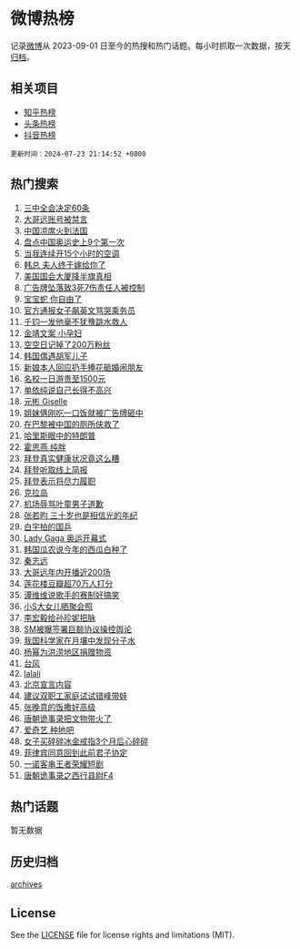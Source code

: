 # 微博热榜

记录[微博](https://www.weibo.com)从 2023-09-01 日至今的热搜和热门话题。每小时抓取一次数据，按天[归档](archives)。

## 相关项目

- [知乎热榜](https://github.com/hotarchive/zhihu)
- [头条热榜](https://github.com/hotarchive/toutiao)
- [抖音热榜](https://github.com/hotarchive/douyin)


`更新时间：2024-07-23 21:14:52 +0800`

## 热门搜索

1. [三中全会决定60条](https://m.weibo.cn/search?containerid=100103type%3D1%26t%3D10%26q%3D%23%E4%B8%89%E4%B8%AD%E5%85%A8%E4%BC%9A%E5%86%B3%E5%AE%9A60%E6%9D%A1%23&stream_entry_id=51&isnewpage=1&extparam=seat%3D1%26c_type%3D51%26cate%3D10103%26filter_type%3Drealtimehot%26q%3D%2523%25E4%25B8%2589%25E4%25B8%25AD%25E5%2585%25A8%25E4%25BC%259A%25E5%2586%25B3%25E5%25AE%259A60%25E6%259D%25A1%2523%26dgr%3D0%26stream_entry_id%3D51%26pos%3D0%26display_time%3D1721740491%26pre_seqid%3D172174049114601605368)
1. [大哥远账号被禁言](https://m.weibo.cn/search?containerid=100103type%3D1%26t%3D10%26q%3D%23%E5%A4%A7%E5%93%A5%E8%BF%9C%E8%B4%A6%E5%8F%B7%E8%A2%AB%E7%A6%81%E8%A8%80%23&stream_entry_id=31&isnewpage=1&extparam=seat%3D1%26cate%3D5001%26q%3D%2523%25E5%25A4%25A7%25E5%2593%25A5%25E8%25BF%259C%25E8%25B4%25A6%25E5%258F%25B7%25E8%25A2%25AB%25E7%25A6%2581%25E8%25A8%2580%2523%26dgr%3D0%26stream_entry_id%3D31%26realpos%3D1%26c_type%3D31%26lcate%3D5001%26band_rank%3D1%26filter_type%3Drealtimehot%26flag%3D2%26pos%3D0%26display_time%3D1721740491%26pre_seqid%3D172174049114601605368)
1. [中国凉席火到法国](https://m.weibo.cn/search?containerid=100103type%3D1%26t%3D10%26q%3D%23%E4%B8%AD%E5%9B%BD%E5%87%89%E5%B8%AD%E7%81%AB%E5%88%B0%E6%B3%95%E5%9B%BD%23&stream_entry_id=31&isnewpage=1&extparam=seat%3D1%26cate%3D5001%26q%3D%2523%25E4%25B8%25AD%25E5%259B%25BD%25E5%2587%2589%25E5%25B8%25AD%25E7%2581%25AB%25E5%2588%25B0%25E6%25B3%2595%25E5%259B%25BD%2523%26dgr%3D0%26stream_entry_id%3D31%26realpos%3D2%26c_type%3D31%26lcate%3D5001%26band_rank%3D2%26filter_type%3Drealtimehot%26flag%3D0%26pos%3D1%26display_time%3D1721740491%26pre_seqid%3D172174049114601605368)
1. [盘点中国奥运史上9个第一次](https://m.weibo.cn/search?containerid=100103type%3D1%26t%3D10%26q%3D%23%E7%9B%98%E7%82%B9%E4%B8%AD%E5%9B%BD%E5%A5%A5%E8%BF%90%E5%8F%B2%E4%B8%8A9%E4%B8%AA%E7%AC%AC%E4%B8%80%E6%AC%A1%23&stream_entry_id=31&isnewpage=1&extparam=seat%3D1%26cate%3D5001%26q%3D%2523%25E7%259B%2598%25E7%2582%25B9%25E4%25B8%25AD%25E5%259B%25BD%25E5%25A5%25A5%25E8%25BF%2590%25E5%258F%25B2%25E4%25B8%258A9%25E4%25B8%25AA%25E7%25AC%25AC%25E4%25B8%2580%25E6%25AC%25A1%2523%26dgr%3D0%26stream_entry_id%3D31%26realpos%3D3%26c_type%3D31%26lcate%3D5001%26band_rank%3D3%26filter_type%3Drealtimehot%26flag%3D1%26pos%3D2%26display_time%3D1721740491%26pre_seqid%3D172174049114601605368)
1. [当我连续开15个小时的空调](https://m.weibo.cn/search?containerid=100103type%3D1%26t%3D10%26q%3D%23%E5%BD%93%E6%88%91%E8%BF%9E%E7%BB%AD%E5%BC%8015%E4%B8%AA%E5%B0%8F%E6%97%B6%E7%9A%84%E7%A9%BA%E8%B0%83%23&stream_entry_id=31&isnewpage=1&extparam=seat%3D1%26cate%3D5001%26q%3D%2523%25E5%25BD%2593%25E6%2588%2591%25E8%25BF%259E%25E7%25BB%25AD%25E5%25BC%258015%25E4%25B8%25AA%25E5%25B0%258F%25E6%2597%25B6%25E7%259A%2584%25E7%25A9%25BA%25E8%25B0%2583%2523%26dgr%3D0%26stream_entry_id%3D31%26realpos%3D4%26c_type%3D31%26lcate%3D5001%26band_rank%3D4%26filter_type%3Drealtimehot%26flag%3D0%26pos%3D3%26display_time%3D1721740491%26pre_seqid%3D172174049114601605368)
1. [韩总 夫人终于嫁给你了](https://m.weibo.cn/search?containerid=100103type%3D1%26t%3D10%26q%3D%E9%9F%A9%E6%80%BB+%E5%A4%AB%E4%BA%BA%E7%BB%88%E4%BA%8E%E5%AB%81%E7%BB%99%E4%BD%A0%E4%BA%86&stream_entry_id=31&isnewpage=1&extparam=seat%3D1%26cate%3D5001%26q%3D%25E9%259F%25A9%25E6%2580%25BB%2520%25E5%25A4%25AB%25E4%25BA%25BA%25E7%25BB%2588%25E4%25BA%258E%25E5%25AB%2581%25E7%25BB%2599%25E4%25BD%25A0%25E4%25BA%2586%26dgr%3D0%26stream_entry_id%3D31%26realpos%3D5%26c_type%3D31%26lcate%3D5001%26band_rank%3D5%26filter_type%3Drealtimehot%26flag%3D2%26pos%3D4%26display_time%3D1721740491%26pre_seqid%3D172174049114601605368)
1. [美国国会大厦降半旗真相](https://m.weibo.cn/search?containerid=100103type%3D1%26t%3D10%26q%3D%23%E7%BE%8E%E5%9B%BD%E5%9B%BD%E4%BC%9A%E5%A4%A7%E5%8E%A6%E9%99%8D%E5%8D%8A%E6%97%97%E7%9C%9F%E7%9B%B8%23&stream_entry_id=31&isnewpage=1&extparam=seat%3D1%26cate%3D5001%26q%3D%2523%25E7%25BE%258E%25E5%259B%25BD%25E5%259B%25BD%25E4%25BC%259A%25E5%25A4%25A7%25E5%258E%25A6%25E9%2599%258D%25E5%258D%258A%25E6%2597%2597%25E7%259C%259F%25E7%259B%25B8%2523%26dgr%3D0%26stream_entry_id%3D31%26realpos%3D6%26c_type%3D31%26lcate%3D5001%26band_rank%3D6%26filter_type%3Drealtimehot%26flag%3D2%26pos%3D5%26display_time%3D1721740491%26pre_seqid%3D172174049114601605368)
1. [广告牌坠落致3死7伤责任人被控制](https://m.weibo.cn/search?containerid=100103type%3D1%26t%3D10%26q%3D%23%E5%B9%BF%E5%91%8A%E7%89%8C%E5%9D%A0%E8%90%BD%E8%87%B43%E6%AD%BB7%E4%BC%A4%E8%B4%A3%E4%BB%BB%E4%BA%BA%E8%A2%AB%E6%8E%A7%E5%88%B6%23&stream_entry_id=31&isnewpage=1&extparam=seat%3D1%26cate%3D5001%26q%3D%2523%25E5%25B9%25BF%25E5%2591%258A%25E7%2589%258C%25E5%259D%25A0%25E8%2590%25BD%25E8%2587%25B43%25E6%25AD%25BB7%25E4%25BC%25A4%25E8%25B4%25A3%25E4%25BB%25BB%25E4%25BA%25BA%25E8%25A2%25AB%25E6%258E%25A7%25E5%2588%25B6%2523%26dgr%3D0%26stream_entry_id%3D31%26realpos%3D7%26c_type%3D31%26lcate%3D5001%26band_rank%3D7%26filter_type%3Drealtimehot%26flag%3D0%26pos%3D6%26display_time%3D1721740491%26pre_seqid%3D172174049114601605368)
1. [宝宝蛇 你自由了](https://m.weibo.cn/search?containerid=100103type%3D1%26t%3D10%26q%3D%E5%AE%9D%E5%AE%9D%E8%9B%87+%E4%BD%A0%E8%87%AA%E7%94%B1%E4%BA%86&stream_entry_id=31&isnewpage=1&extparam=seat%3D1%26cate%3D5001%26q%3D%25E5%25AE%259D%25E5%25AE%259D%25E8%259B%2587%2520%25E4%25BD%25A0%25E8%2587%25AA%25E7%2594%25B1%25E4%25BA%2586%26dgr%3D0%26stream_entry_id%3D31%26realpos%3D8%26c_type%3D31%26lcate%3D5001%26band_rank%3D8%26filter_type%3Drealtimehot%26flag%3D0%26pos%3D7%26display_time%3D1721740491%26pre_seqid%3D172174049114601605368)
1. [官方通报女子飙英文骂哭乘务员](https://m.weibo.cn/search?containerid=100103type%3D1%26t%3D10%26q%3D%23%E5%AE%98%E6%96%B9%E9%80%9A%E6%8A%A5%E5%A5%B3%E5%AD%90%E9%A3%99%E8%8B%B1%E6%96%87%E9%AA%82%E5%93%AD%E4%B9%98%E5%8A%A1%E5%91%98%23&stream_entry_id=31&isnewpage=1&extparam=seat%3D1%26cate%3D5001%26q%3D%2523%25E5%25AE%2598%25E6%2596%25B9%25E9%2580%259A%25E6%258A%25A5%25E5%25A5%25B3%25E5%25AD%2590%25E9%25A3%2599%25E8%258B%25B1%25E6%2596%2587%25E9%25AA%2582%25E5%2593%25AD%25E4%25B9%2598%25E5%258A%25A1%25E5%2591%2598%2523%26dgr%3D0%26stream_entry_id%3D31%26realpos%3D9%26c_type%3D31%26lcate%3D5001%26band_rank%3D9%26filter_type%3Drealtimehot%26flag%3D0%26pos%3D8%26display_time%3D1721740491%26pre_seqid%3D172174049114601605368)
1. [千钧一发他毫不犹豫跳水救人](https://m.weibo.cn/search?containerid=100103type%3D1%26t%3D10%26q%3D%23%E5%8D%83%E9%92%A7%E4%B8%80%E5%8F%91%E4%BB%96%E6%AF%AB%E4%B8%8D%E7%8A%B9%E8%B1%AB%E8%B7%B3%E6%B0%B4%E6%95%91%E4%BA%BA%23&stream_entry_id=31&isnewpage=1&extparam=seat%3D1%26cate%3D5001%26q%3D%2523%25E5%258D%2583%25E9%2592%25A7%25E4%25B8%2580%25E5%258F%2591%25E4%25BB%2596%25E6%25AF%25AB%25E4%25B8%258D%25E7%258A%25B9%25E8%25B1%25AB%25E8%25B7%25B3%25E6%25B0%25B4%25E6%2595%2591%25E4%25BA%25BA%2523%26dgr%3D0%26stream_entry_id%3D31%26realpos%3D10%26c_type%3D31%26lcate%3D5001%26band_rank%3D10%26filter_type%3Drealtimehot%26flag%3D32768%26pos%3D9%26display_time%3D1721740491%26pre_seqid%3D172174049114601605368)
1. [金靖文案 小孕妇](https://m.weibo.cn/search?containerid=100103type%3D1%26t%3D10%26q%3D%E9%87%91%E9%9D%96%E6%96%87%E6%A1%88+%E5%B0%8F%E5%AD%95%E5%A6%87&stream_entry_id=31&isnewpage=1&extparam=seat%3D1%26cate%3D5001%26q%3D%25E9%2587%2591%25E9%259D%2596%25E6%2596%2587%25E6%25A1%2588%2520%25E5%25B0%258F%25E5%25AD%2595%25E5%25A6%2587%26dgr%3D0%26stream_entry_id%3D31%26realpos%3D11%26c_type%3D31%26lcate%3D5001%26band_rank%3D11%26filter_type%3Drealtimehot%26flag%3D1%26pos%3D10%26display_time%3D1721740491%26pre_seqid%3D172174049114601605368)
1. [空空日记掉了200万粉丝](https://m.weibo.cn/search?containerid=100103type%3D1%26t%3D10%26q%3D%23%E7%A9%BA%E7%A9%BA%E6%97%A5%E8%AE%B0%E6%8E%89%E4%BA%86200%E4%B8%87%E7%B2%89%E4%B8%9D%23&stream_entry_id=31&isnewpage=1&extparam=seat%3D1%26cate%3D5001%26q%3D%2523%25E7%25A9%25BA%25E7%25A9%25BA%25E6%2597%25A5%25E8%25AE%25B0%25E6%258E%2589%25E4%25BA%2586200%25E4%25B8%2587%25E7%25B2%2589%25E4%25B8%259D%2523%26dgr%3D0%26stream_entry_id%3D31%26realpos%3D12%26c_type%3D31%26lcate%3D5001%26band_rank%3D12%26filter_type%3Drealtimehot%26flag%3D1%26pos%3D11%26display_time%3D1721740491%26pre_seqid%3D172174049114601605368)
1. [韩国偶遇胡军儿子](https://m.weibo.cn/search?containerid=100103type%3D1%26t%3D10%26q%3D%23%E9%9F%A9%E5%9B%BD%E5%81%B6%E9%81%87%E8%83%A1%E5%86%9B%E5%84%BF%E5%AD%90%23&stream_entry_id=31&isnewpage=1&extparam=seat%3D1%26cate%3D5001%26q%3D%2523%25E9%259F%25A9%25E5%259B%25BD%25E5%2581%25B6%25E9%2581%2587%25E8%2583%25A1%25E5%2586%259B%25E5%2584%25BF%25E5%25AD%2590%2523%26dgr%3D0%26stream_entry_id%3D31%26realpos%3D13%26c_type%3D31%26lcate%3D5001%26band_rank%3D13%26filter_type%3Drealtimehot%26flag%3D1%26pos%3D12%26display_time%3D1721740491%26pre_seqid%3D172174049114601605368)
1. [新娘本人回应扔手捧花砸婚闹朋友](https://m.weibo.cn/search?containerid=100103type%3D1%26t%3D10%26q%3D%23%E6%96%B0%E5%A8%98%E6%9C%AC%E4%BA%BA%E5%9B%9E%E5%BA%94%E6%89%94%E6%89%8B%E6%8D%A7%E8%8A%B1%E7%A0%B8%E5%A9%9A%E9%97%B9%E6%9C%8B%E5%8F%8B%23&stream_entry_id=31&isnewpage=1&extparam=seat%3D1%26cate%3D5001%26q%3D%2523%25E6%2596%25B0%25E5%25A8%2598%25E6%259C%25AC%25E4%25BA%25BA%25E5%259B%259E%25E5%25BA%2594%25E6%2589%2594%25E6%2589%258B%25E6%258D%25A7%25E8%258A%25B1%25E7%25A0%25B8%25E5%25A9%259A%25E9%2597%25B9%25E6%259C%258B%25E5%258F%258B%2523%26dgr%3D0%26stream_entry_id%3D31%26realpos%3D14%26c_type%3D31%26lcate%3D5001%26band_rank%3D14%26filter_type%3Drealtimehot%26flag%3D0%26pos%3D13%26display_time%3D1721740491%26pre_seqid%3D172174049114601605368)
1. [名校一日游贵至1500元](https://m.weibo.cn/search?containerid=100103type%3D1%26t%3D10%26q%3D%23%E5%90%8D%E6%A0%A1%E4%B8%80%E6%97%A5%E6%B8%B8%E8%B4%B5%E8%87%B31500%E5%85%83%23&stream_entry_id=31&isnewpage=1&extparam=seat%3D1%26cate%3D5001%26q%3D%2523%25E5%2590%258D%25E6%25A0%25A1%25E4%25B8%2580%25E6%2597%25A5%25E6%25B8%25B8%25E8%25B4%25B5%25E8%2587%25B31500%25E5%2585%2583%2523%26dgr%3D0%26stream_entry_id%3D31%26realpos%3D15%26c_type%3D31%26lcate%3D5001%26band_rank%3D15%26filter_type%3Drealtimehot%26flag%3D0%26pos%3D14%26display_time%3D1721740491%26pre_seqid%3D172174049114601605368)
1. [单依纯说自己长得不高兴](https://m.weibo.cn/search?containerid=100103type%3D1%26t%3D10%26q%3D%23%E5%8D%95%E4%BE%9D%E7%BA%AF%E8%AF%B4%E8%87%AA%E5%B7%B1%E9%95%BF%E5%BE%97%E4%B8%8D%E9%AB%98%E5%85%B4%23&stream_entry_id=31&isnewpage=1&extparam=seat%3D1%26cate%3D5001%26q%3D%2523%25E5%258D%2595%25E4%25BE%259D%25E7%25BA%25AF%25E8%25AF%25B4%25E8%2587%25AA%25E5%25B7%25B1%25E9%2595%25BF%25E5%25BE%2597%25E4%25B8%258D%25E9%25AB%2598%25E5%2585%25B4%2523%26dgr%3D0%26stream_entry_id%3D31%26realpos%3D16%26c_type%3D31%26lcate%3D5001%26band_rank%3D16%26filter_type%3Drealtimehot%26flag%3D0%26pos%3D15%26display_time%3D1721740491%26pre_seqid%3D172174049114601605368)
1. [元彬 Giselle](https://m.weibo.cn/search?containerid=100103type%3D1%26t%3D10%26q%3D%E5%85%83%E5%BD%AC+Giselle&stream_entry_id=31&isnewpage=1&extparam=seat%3D1%26cate%3D5001%26q%3D%25E5%2585%2583%25E5%25BD%25AC%2520Giselle%26dgr%3D0%26stream_entry_id%3D31%26realpos%3D17%26c_type%3D31%26lcate%3D5001%26band_rank%3D17%26filter_type%3Drealtimehot%26flag%3D0%26pos%3D16%26display_time%3D1721740491%26pre_seqid%3D172174049114601605368)
1. [姐妹俩刚吃一口饭就被广告牌砸中](https://m.weibo.cn/search?containerid=100103type%3D1%26t%3D10%26q%3D%23%E5%A7%90%E5%A6%B9%E4%BF%A9%E5%88%9A%E5%90%83%E4%B8%80%E5%8F%A3%E9%A5%AD%E5%B0%B1%E8%A2%AB%E5%B9%BF%E5%91%8A%E7%89%8C%E7%A0%B8%E4%B8%AD%23&stream_entry_id=31&isnewpage=1&extparam=seat%3D1%26cate%3D5001%26q%3D%2523%25E5%25A7%2590%25E5%25A6%25B9%25E4%25BF%25A9%25E5%2588%259A%25E5%2590%2583%25E4%25B8%2580%25E5%258F%25A3%25E9%25A5%25AD%25E5%25B0%25B1%25E8%25A2%25AB%25E5%25B9%25BF%25E5%2591%258A%25E7%2589%258C%25E7%25A0%25B8%25E4%25B8%25AD%2523%26dgr%3D0%26stream_entry_id%3D31%26realpos%3D18%26c_type%3D31%26lcate%3D5001%26band_rank%3D18%26filter_type%3Drealtimehot%26flag%3D1%26pos%3D17%26display_time%3D1721740491%26pre_seqid%3D172174049114601605368)
1. [在巴黎被中国的厕所侠救了](https://m.weibo.cn/search?containerid=100103type%3D1%26t%3D10%26q%3D%23%E5%9C%A8%E5%B7%B4%E9%BB%8E%E8%A2%AB%E4%B8%AD%E5%9B%BD%E7%9A%84%E5%8E%95%E6%89%80%E4%BE%A0%E6%95%91%E4%BA%86%23&stream_entry_id=31&isnewpage=1&extparam=seat%3D1%26cate%3D5001%26q%3D%2523%25E5%259C%25A8%25E5%25B7%25B4%25E9%25BB%258E%25E8%25A2%25AB%25E4%25B8%25AD%25E5%259B%25BD%25E7%259A%2584%25E5%258E%2595%25E6%2589%2580%25E4%25BE%25A0%25E6%2595%2591%25E4%25BA%2586%2523%26dgr%3D0%26stream_entry_id%3D31%26realpos%3D19%26c_type%3D31%26lcate%3D5001%26band_rank%3D19%26filter_type%3Drealtimehot%26flag%3D0%26pos%3D18%26display_time%3D1721740491%26pre_seqid%3D172174049114601605368)
1. [哈里斯眼中的特朗普](https://m.weibo.cn/search?containerid=100103type%3D1%26t%3D10%26q%3D%23%E5%93%88%E9%87%8C%E6%96%AF%E7%9C%BC%E4%B8%AD%E7%9A%84%E7%89%B9%E6%9C%97%E6%99%AE%23&stream_entry_id=31&isnewpage=1&extparam=seat%3D1%26cate%3D5001%26q%3D%2523%25E5%2593%2588%25E9%2587%258C%25E6%2596%25AF%25E7%259C%25BC%25E4%25B8%25AD%25E7%259A%2584%25E7%2589%25B9%25E6%259C%2597%25E6%2599%25AE%2523%26dgr%3D0%26stream_entry_id%3D31%26realpos%3D20%26c_type%3D31%26lcate%3D5001%26band_rank%3D20%26filter_type%3Drealtimehot%26flag%3D1%26pos%3D19%26display_time%3D1721740491%26pre_seqid%3D172174049114601605368)
1. [霍思燕 纯胖](https://m.weibo.cn/search?containerid=100103type%3D1%26t%3D10%26q%3D%E9%9C%8D%E6%80%9D%E7%87%95+%E7%BA%AF%E8%83%96&stream_entry_id=31&isnewpage=1&extparam=seat%3D1%26cate%3D5001%26q%3D%25E9%259C%258D%25E6%2580%259D%25E7%2587%2595%2520%25E7%25BA%25AF%25E8%2583%2596%26dgr%3D0%26stream_entry_id%3D31%26realpos%3D21%26c_type%3D31%26lcate%3D5001%26band_rank%3D21%26filter_type%3Drealtimehot%26flag%3D2%26pos%3D20%26display_time%3D1721740491%26pre_seqid%3D172174049114601605368)
1. [拜登真实健康状况竟这么糟](https://m.weibo.cn/search?containerid=100103type%3D1%26t%3D10%26q%3D%23%E6%8B%9C%E7%99%BB%E7%9C%9F%E5%AE%9E%E5%81%A5%E5%BA%B7%E7%8A%B6%E5%86%B5%E7%AB%9F%E8%BF%99%E4%B9%88%E7%B3%9F%23&stream_entry_id=31&isnewpage=1&extparam=seat%3D1%26cate%3D5001%26q%3D%2523%25E6%258B%259C%25E7%2599%25BB%25E7%259C%259F%25E5%25AE%259E%25E5%2581%25A5%25E5%25BA%25B7%25E7%258A%25B6%25E5%2586%25B5%25E7%25AB%259F%25E8%25BF%2599%25E4%25B9%2588%25E7%25B3%259F%2523%26dgr%3D0%26stream_entry_id%3D31%26realpos%3D22%26c_type%3D31%26lcate%3D5001%26band_rank%3D22%26filter_type%3Drealtimehot%26flag%3D0%26pos%3D21%26display_time%3D1721740491%26pre_seqid%3D172174049114601605368)
1. [拜登听取线上简报](https://m.weibo.cn/search?containerid=100103type%3D1%26t%3D10%26q%3D%23%E6%8B%9C%E7%99%BB%E5%90%AC%E5%8F%96%E7%BA%BF%E4%B8%8A%E7%AE%80%E6%8A%A5%23&stream_entry_id=31&isnewpage=1&extparam=seat%3D1%26cate%3D5001%26q%3D%2523%25E6%258B%259C%25E7%2599%25BB%25E5%2590%25AC%25E5%258F%2596%25E7%25BA%25BF%25E4%25B8%258A%25E7%25AE%2580%25E6%258A%25A5%2523%26dgr%3D0%26stream_entry_id%3D31%26realpos%3D23%26c_type%3D31%26lcate%3D5001%26band_rank%3D23%26filter_type%3Drealtimehot%26flag%3D0%26pos%3D22%26display_time%3D1721740491%26pre_seqid%3D172174049114601605368)
1. [拜登表示将尽力履职](https://m.weibo.cn/search?containerid=100103type%3D1%26t%3D10%26q%3D%23%E6%8B%9C%E7%99%BB%E8%A1%A8%E7%A4%BA%E5%B0%86%E5%B0%BD%E5%8A%9B%E5%B1%A5%E8%81%8C%23&stream_entry_id=31&isnewpage=1&extparam=seat%3D1%26cate%3D5001%26q%3D%2523%25E6%258B%259C%25E7%2599%25BB%25E8%25A1%25A8%25E7%25A4%25BA%25E5%25B0%2586%25E5%25B0%25BD%25E5%258A%259B%25E5%25B1%25A5%25E8%2581%258C%2523%26dgr%3D0%26stream_entry_id%3D31%26realpos%3D24%26c_type%3D31%26lcate%3D5001%26band_rank%3D24%26filter_type%3Drealtimehot%26flag%3D0%26pos%3D23%26display_time%3D1721740491%26pre_seqid%3D172174049114601605368)
1. [克拉岛](https://m.weibo.cn/search?containerid=100103type%3D1%26t%3D10%26q%3D%E5%85%8B%E6%8B%89%E5%B2%9B&stream_entry_id=31&isnewpage=1&extparam=seat%3D1%26cate%3D5001%26q%3D%25E5%2585%258B%25E6%258B%2589%25E5%25B2%259B%26dgr%3D0%26stream_entry_id%3D31%26realpos%3D25%26c_type%3D31%26lcate%3D5001%26band_rank%3D25%26filter_type%3Drealtimehot%26flag%3D1%26pos%3D24%26display_time%3D1721740491%26pre_seqid%3D172174049114601605368)
1. [机场辱骂叶童男子道歉](https://m.weibo.cn/search?containerid=100103type%3D1%26t%3D10%26q%3D%23%E6%9C%BA%E5%9C%BA%E8%BE%B1%E9%AA%82%E5%8F%B6%E7%AB%A5%E7%94%B7%E5%AD%90%E9%81%93%E6%AD%89%23&stream_entry_id=31&isnewpage=1&extparam=seat%3D1%26cate%3D5001%26q%3D%2523%25E6%259C%25BA%25E5%259C%25BA%25E8%25BE%25B1%25E9%25AA%2582%25E5%258F%25B6%25E7%25AB%25A5%25E7%2594%25B7%25E5%25AD%2590%25E9%2581%2593%25E6%25AD%2589%2523%26dgr%3D0%26stream_entry_id%3D31%26realpos%3D26%26c_type%3D31%26lcate%3D5001%26band_rank%3D26%26filter_type%3Drealtimehot%26flag%3D1%26pos%3D25%26display_time%3D1721740491%26pre_seqid%3D172174049114601605368)
1. [张若昀 三十岁也是相信光的年纪](https://m.weibo.cn/search?containerid=100103type%3D1%26t%3D10%26q%3D%E5%BC%A0%E8%8B%A5%E6%98%80+%E4%B8%89%E5%8D%81%E5%B2%81%E4%B9%9F%E6%98%AF%E7%9B%B8%E4%BF%A1%E5%85%89%E7%9A%84%E5%B9%B4%E7%BA%AA&stream_entry_id=31&isnewpage=1&extparam=seat%3D1%26cate%3D5001%26q%3D%25E5%25BC%25A0%25E8%258B%25A5%25E6%2598%2580%2520%25E4%25B8%2589%25E5%258D%2581%25E5%25B2%2581%25E4%25B9%259F%25E6%2598%25AF%25E7%259B%25B8%25E4%25BF%25A1%25E5%2585%2589%25E7%259A%2584%25E5%25B9%25B4%25E7%25BA%25AA%26dgr%3D0%26stream_entry_id%3D31%26realpos%3D27%26c_type%3D31%26lcate%3D5001%26band_rank%3D27%26filter_type%3Drealtimehot%26flag%3D1%26pos%3D26%26display_time%3D1721740491%26pre_seqid%3D172174049114601605368)
1. [白宇拍的国乒](https://m.weibo.cn/search?containerid=100103type%3D1%26t%3D10%26q%3D%E7%99%BD%E5%AE%87%E6%8B%8D%E7%9A%84%E5%9B%BD%E4%B9%92&stream_entry_id=31&isnewpage=1&extparam=seat%3D1%26cate%3D5001%26q%3D%25E7%2599%25BD%25E5%25AE%2587%25E6%258B%258D%25E7%259A%2584%25E5%259B%25BD%25E4%25B9%2592%26dgr%3D0%26stream_entry_id%3D31%26realpos%3D28%26c_type%3D31%26lcate%3D5001%26band_rank%3D28%26filter_type%3Drealtimehot%26flag%3D1%26pos%3D27%26display_time%3D1721740491%26pre_seqid%3D172174049114601605368)
1. [Lady Gaga 奥运开幕式](https://m.weibo.cn/search?containerid=100103type%3D1%26t%3D10%26q%3DLady+Gaga+%E5%A5%A5%E8%BF%90%E5%BC%80%E5%B9%95%E5%BC%8F&stream_entry_id=31&isnewpage=1&extparam=seat%3D1%26cate%3D5001%26q%3DLady%2520Gaga%2520%25E5%25A5%25A5%25E8%25BF%2590%25E5%25BC%2580%25E5%25B9%2595%25E5%25BC%258F%26dgr%3D0%26stream_entry_id%3D31%26realpos%3D29%26c_type%3D31%26lcate%3D5001%26band_rank%3D29%26filter_type%3Drealtimehot%26flag%3D1%26pos%3D28%26display_time%3D1721740491%26pre_seqid%3D172174049114601605368)
1. [韩国瓜农说今年的西瓜白种了](https://m.weibo.cn/search?containerid=100103type%3D1%26t%3D10%26q%3D%23%E9%9F%A9%E5%9B%BD%E7%93%9C%E5%86%9C%E8%AF%B4%E4%BB%8A%E5%B9%B4%E7%9A%84%E8%A5%BF%E7%93%9C%E7%99%BD%E7%A7%8D%E4%BA%86%23&stream_entry_id=31&isnewpage=1&extparam=seat%3D1%26cate%3D5001%26q%3D%2523%25E9%259F%25A9%25E5%259B%25BD%25E7%2593%259C%25E5%2586%259C%25E8%25AF%25B4%25E4%25BB%258A%25E5%25B9%25B4%25E7%259A%2584%25E8%25A5%25BF%25E7%2593%259C%25E7%2599%25BD%25E7%25A7%258D%25E4%25BA%2586%2523%26dgr%3D0%26stream_entry_id%3D31%26realpos%3D30%26c_type%3D31%26lcate%3D5001%26band_rank%3D30%26filter_type%3Drealtimehot%26flag%3D1%26pos%3D29%26display_time%3D1721740491%26pre_seqid%3D172174049114601605368)
1. [秦志远](https://m.weibo.cn/search?containerid=100103type%3D1%26t%3D10%26q%3D%E7%A7%A6%E5%BF%97%E8%BF%9C&stream_entry_id=31&isnewpage=1&extparam=seat%3D1%26cate%3D5001%26q%3D%25E7%25A7%25A6%25E5%25BF%2597%25E8%25BF%259C%26dgr%3D0%26stream_entry_id%3D31%26realpos%3D31%26c_type%3D31%26lcate%3D5001%26band_rank%3D31%26filter_type%3Drealtimehot%26flag%3D0%26pos%3D30%26display_time%3D1721740491%26pre_seqid%3D172174049114601605368)
1. [大哥远年内开播近200场](https://m.weibo.cn/search?containerid=100103type%3D1%26t%3D10%26q%3D%23%E5%A4%A7%E5%93%A5%E8%BF%9C%E5%B9%B4%E5%86%85%E5%BC%80%E6%92%AD%E8%BF%91200%E5%9C%BA%23&stream_entry_id=31&isnewpage=1&extparam=seat%3D1%26cate%3D5001%26q%3D%2523%25E5%25A4%25A7%25E5%2593%25A5%25E8%25BF%259C%25E5%25B9%25B4%25E5%2586%2585%25E5%25BC%2580%25E6%2592%25AD%25E8%25BF%2591200%25E5%259C%25BA%2523%26dgr%3D0%26stream_entry_id%3D31%26realpos%3D32%26c_type%3D31%26lcate%3D5001%26band_rank%3D32%26filter_type%3Drealtimehot%26flag%3D1%26pos%3D31%26display_time%3D1721740491%26pre_seqid%3D172174049114601605368)
1. [莲花楼豆瓣超70万人打分](https://m.weibo.cn/search?containerid=100103type%3D1%26t%3D10%26q%3D%23%E8%8E%B2%E8%8A%B1%E6%A5%BC%E8%B1%86%E7%93%A3%E8%B6%8570%E4%B8%87%E4%BA%BA%E6%89%93%E5%88%86%23&stream_entry_id=31&isnewpage=1&extparam=seat%3D1%26cate%3D5001%26q%3D%2523%25E8%258E%25B2%25E8%258A%25B1%25E6%25A5%25BC%25E8%25B1%2586%25E7%2593%25A3%25E8%25B6%258570%25E4%25B8%2587%25E4%25BA%25BA%25E6%2589%2593%25E5%2588%2586%2523%26dgr%3D0%26stream_entry_id%3D31%26realpos%3D33%26c_type%3D31%26lcate%3D5001%26band_rank%3D33%26filter_type%3Drealtimehot%26flag%3D1%26pos%3D32%26display_time%3D1721740491%26pre_seqid%3D172174049114601605368)
1. [谭维维说歌手的赛制好搞笑](https://m.weibo.cn/search?containerid=100103type%3D1%26t%3D10%26q%3D%23%E8%B0%AD%E7%BB%B4%E7%BB%B4%E8%AF%B4%E6%AD%8C%E6%89%8B%E7%9A%84%E8%B5%9B%E5%88%B6%E5%A5%BD%E6%90%9E%E7%AC%91%23&stream_entry_id=31&isnewpage=1&extparam=seat%3D1%26cate%3D5001%26q%3D%2523%25E8%25B0%25AD%25E7%25BB%25B4%25E7%25BB%25B4%25E8%25AF%25B4%25E6%25AD%258C%25E6%2589%258B%25E7%259A%2584%25E8%25B5%259B%25E5%2588%25B6%25E5%25A5%25BD%25E6%2590%259E%25E7%25AC%2591%2523%26dgr%3D0%26stream_entry_id%3D31%26realpos%3D34%26c_type%3D31%26lcate%3D5001%26band_rank%3D34%26filter_type%3Drealtimehot%26flag%3D1%26pos%3D33%26display_time%3D1721740491%26pre_seqid%3D172174049114601605368)
1. [小S大女儿晒聚会照](https://m.weibo.cn/search?containerid=100103type%3D1%26t%3D10%26q%3D%23%E5%B0%8FS%E5%A4%A7%E5%A5%B3%E5%84%BF%E6%99%92%E8%81%9A%E4%BC%9A%E7%85%A7%23&stream_entry_id=31&isnewpage=1&extparam=seat%3D1%26cate%3D5001%26q%3D%2523%25E5%25B0%258FS%25E5%25A4%25A7%25E5%25A5%25B3%25E5%2584%25BF%25E6%2599%2592%25E8%2581%259A%25E4%25BC%259A%25E7%2585%25A7%2523%26dgr%3D0%26stream_entry_id%3D31%26realpos%3D35%26c_type%3D31%26lcate%3D5001%26band_rank%3D35%26filter_type%3Drealtimehot%26flag%3D1%26pos%3D34%26display_time%3D1721740491%26pre_seqid%3D172174049114601605368)
1. [李宏毅给孙珍妮把脉](https://m.weibo.cn/search?containerid=100103type%3D1%26t%3D10%26q%3D%23%E6%9D%8E%E5%AE%8F%E6%AF%85%E7%BB%99%E5%AD%99%E7%8F%8D%E5%A6%AE%E6%8A%8A%E8%84%89%23&stream_entry_id=31&isnewpage=1&extparam=seat%3D1%26cate%3D5001%26q%3D%2523%25E6%259D%258E%25E5%25AE%258F%25E6%25AF%2585%25E7%25BB%2599%25E5%25AD%2599%25E7%258F%258D%25E5%25A6%25AE%25E6%258A%258A%25E8%2584%2589%2523%26dgr%3D0%26stream_entry_id%3D31%26realpos%3D36%26c_type%3D31%26lcate%3D5001%26band_rank%3D36%26filter_type%3Drealtimehot%26flag%3D1%26pos%3D35%26display_time%3D1721740491%26pre_seqid%3D172174049114601605368)
1. [SM被曝签署巨额协议操控舆论](https://m.weibo.cn/search?containerid=100103type%3D1%26t%3D10%26q%3D%23SM%E8%A2%AB%E6%9B%9D%E7%AD%BE%E7%BD%B2%E5%B7%A8%E9%A2%9D%E5%8D%8F%E8%AE%AE%E6%93%8D%E6%8E%A7%E8%88%86%E8%AE%BA%23&stream_entry_id=31&isnewpage=1&extparam=seat%3D1%26cate%3D5001%26q%3D%2523SM%25E8%25A2%25AB%25E6%259B%259D%25E7%25AD%25BE%25E7%25BD%25B2%25E5%25B7%25A8%25E9%25A2%259D%25E5%258D%258F%25E8%25AE%25AE%25E6%2593%258D%25E6%258E%25A7%25E8%2588%2586%25E8%25AE%25BA%2523%26dgr%3D0%26stream_entry_id%3D31%26realpos%3D37%26c_type%3D31%26lcate%3D5001%26band_rank%3D37%26filter_type%3Drealtimehot%26flag%3D1%26pos%3D36%26display_time%3D1721740491%26pre_seqid%3D172174049114601605368)
1. [我国科学家在月壤中发现分子水](https://m.weibo.cn/search?containerid=100103type%3D1%26t%3D10%26q%3D%23%E6%88%91%E5%9B%BD%E7%A7%91%E5%AD%A6%E5%AE%B6%E5%9C%A8%E6%9C%88%E5%A3%A4%E4%B8%AD%E5%8F%91%E7%8E%B0%E5%88%86%E5%AD%90%E6%B0%B4%23&stream_entry_id=31&isnewpage=1&extparam=seat%3D1%26cate%3D5001%26q%3D%2523%25E6%2588%2591%25E5%259B%25BD%25E7%25A7%2591%25E5%25AD%25A6%25E5%25AE%25B6%25E5%259C%25A8%25E6%259C%2588%25E5%25A3%25A4%25E4%25B8%25AD%25E5%258F%2591%25E7%258E%25B0%25E5%2588%2586%25E5%25AD%2590%25E6%25B0%25B4%2523%26dgr%3D0%26stream_entry_id%3D31%26realpos%3D38%26c_type%3D31%26lcate%3D5001%26band_rank%3D38%26filter_type%3Drealtimehot%26flag%3D0%26pos%3D37%26display_time%3D1721740491%26pre_seqid%3D172174049114601605368)
1. [杨幂为洪涝地区捐赠物资](https://m.weibo.cn/search?containerid=100103type%3D1%26t%3D10%26q%3D%23%E6%9D%A8%E5%B9%82%E4%B8%BA%E6%B4%AA%E6%B6%9D%E5%9C%B0%E5%8C%BA%E6%8D%90%E8%B5%A0%E7%89%A9%E8%B5%84%23&stream_entry_id=31&isnewpage=1&extparam=seat%3D1%26cate%3D5001%26q%3D%2523%25E6%259D%25A8%25E5%25B9%2582%25E4%25B8%25BA%25E6%25B4%25AA%25E6%25B6%259D%25E5%259C%25B0%25E5%258C%25BA%25E6%258D%2590%25E8%25B5%25A0%25E7%2589%25A9%25E8%25B5%2584%2523%26dgr%3D0%26stream_entry_id%3D31%26realpos%3D39%26c_type%3D31%26lcate%3D5001%26band_rank%3D39%26filter_type%3Drealtimehot%26flag%3D1%26pos%3D38%26display_time%3D1721740491%26pre_seqid%3D172174049114601605368)
1. [台风](https://m.weibo.cn/search?containerid=100103type%3D1%26t%3D10%26q%3D%E5%8F%B0%E9%A3%8E&stream_entry_id=31&isnewpage=1&extparam=seat%3D1%26cate%3D5001%26q%3D%25E5%258F%25B0%25E9%25A3%258E%26dgr%3D0%26stream_entry_id%3D31%26realpos%3D40%26c_type%3D31%26lcate%3D5001%26band_rank%3D40%26filter_type%3Drealtimehot%26flag%3D0%26pos%3D39%26display_time%3D1721740491%26pre_seqid%3D172174049114601605368)
1. [lalali](https://m.weibo.cn/search?containerid=100103type%3D1%26t%3D10%26q%3Dlalali&stream_entry_id=31&isnewpage=1&extparam=seat%3D1%26cate%3D5001%26q%3Dlalali%26dgr%3D0%26stream_entry_id%3D31%26realpos%3D41%26c_type%3D31%26lcate%3D5001%26band_rank%3D41%26filter_type%3Drealtimehot%26flag%3D1%26pos%3D40%26display_time%3D1721740491%26pre_seqid%3D172174049114601605368)
1. [北京宣言内容](https://m.weibo.cn/search?containerid=100103type%3D1%26t%3D10%26q%3D%23%E5%8C%97%E4%BA%AC%E5%AE%A3%E8%A8%80%E5%86%85%E5%AE%B9%23&stream_entry_id=31&isnewpage=1&extparam=seat%3D1%26cate%3D5001%26q%3D%2523%25E5%258C%2597%25E4%25BA%25AC%25E5%25AE%25A3%25E8%25A8%2580%25E5%2586%2585%25E5%25AE%25B9%2523%26dgr%3D0%26stream_entry_id%3D31%26realpos%3D42%26c_type%3D31%26lcate%3D5001%26band_rank%3D42%26filter_type%3Drealtimehot%26flag%3D0%26pos%3D41%26display_time%3D1721740491%26pre_seqid%3D172174049114601605368)
1. [建议双职工家庭试试错峰带娃](https://m.weibo.cn/search?containerid=100103type%3D1%26t%3D10%26q%3D%23%E5%BB%BA%E8%AE%AE%E5%8F%8C%E8%81%8C%E5%B7%A5%E5%AE%B6%E5%BA%AD%E8%AF%95%E8%AF%95%E9%94%99%E5%B3%B0%E5%B8%A6%E5%A8%83%23&stream_entry_id=31&isnewpage=1&extparam=seat%3D1%26cate%3D5001%26q%3D%2523%25E5%25BB%25BA%25E8%25AE%25AE%25E5%258F%258C%25E8%2581%258C%25E5%25B7%25A5%25E5%25AE%25B6%25E5%25BA%25AD%25E8%25AF%2595%25E8%25AF%2595%25E9%2594%2599%25E5%25B3%25B0%25E5%25B8%25A6%25E5%25A8%2583%2523%26dgr%3D0%26stream_entry_id%3D31%26realpos%3D43%26c_type%3D31%26lcate%3D5001%26band_rank%3D43%26filter_type%3Drealtimehot%26flag%3D0%26pos%3D42%26display_time%3D1721740491%26pre_seqid%3D172174049114601605368)
1. [张晚意的饭撒好高级](https://m.weibo.cn/search?containerid=100103type%3D1%26t%3D10%26q%3D%E5%BC%A0%E6%99%9A%E6%84%8F%E7%9A%84%E9%A5%AD%E6%92%92%E5%A5%BD%E9%AB%98%E7%BA%A7&stream_entry_id=31&isnewpage=1&extparam=seat%3D1%26cate%3D5001%26q%3D%25E5%25BC%25A0%25E6%2599%259A%25E6%2584%258F%25E7%259A%2584%25E9%25A5%25AD%25E6%2592%2592%25E5%25A5%25BD%25E9%25AB%2598%25E7%25BA%25A7%26dgr%3D0%26stream_entry_id%3D31%26realpos%3D44%26c_type%3D31%26lcate%3D5001%26band_rank%3D44%26filter_type%3Drealtimehot%26flag%3D0%26pos%3D43%26display_time%3D1721740491%26pre_seqid%3D172174049114601605368)
1. [唐朝诡事录把文物带火了](https://m.weibo.cn/search?containerid=100103type%3D1%26t%3D10%26q%3D%23%E5%94%90%E6%9C%9D%E8%AF%A1%E4%BA%8B%E5%BD%95%E6%8A%8A%E6%96%87%E7%89%A9%E5%B8%A6%E7%81%AB%E4%BA%86%23&stream_entry_id=31&isnewpage=1&extparam=seat%3D1%26cate%3D5001%26q%3D%2523%25E5%2594%2590%25E6%259C%259D%25E8%25AF%25A1%25E4%25BA%258B%25E5%25BD%2595%25E6%258A%258A%25E6%2596%2587%25E7%2589%25A9%25E5%25B8%25A6%25E7%2581%25AB%25E4%25BA%2586%2523%26dgr%3D0%26stream_entry_id%3D31%26realpos%3D45%26c_type%3D31%26lcate%3D5001%26band_rank%3D45%26filter_type%3Drealtimehot%26flag%3D1%26pos%3D44%26display_time%3D1721740491%26pre_seqid%3D172174049114601605368)
1. [爱奇艺 种地吧](https://m.weibo.cn/search?containerid=100103type%3D1%26t%3D10%26q%3D%E7%88%B1%E5%A5%87%E8%89%BA+%E7%A7%8D%E5%9C%B0%E5%90%A7&stream_entry_id=31&isnewpage=1&extparam=seat%3D1%26cate%3D5001%26q%3D%25E7%2588%25B1%25E5%25A5%2587%25E8%2589%25BA%2520%25E7%25A7%258D%25E5%259C%25B0%25E5%2590%25A7%26dgr%3D0%26stream_entry_id%3D31%26realpos%3D46%26c_type%3D31%26lcate%3D5001%26band_rank%3D46%26filter_type%3Drealtimehot%26flag%3D1%26pos%3D45%26display_time%3D1721740491%26pre_seqid%3D172174049114601605368)
1. [女子买碎碎冰金戒指3个月后心碎碎](https://m.weibo.cn/search?containerid=100103type%3D1%26t%3D10%26q%3D%23%E5%A5%B3%E5%AD%90%E4%B9%B0%E7%A2%8E%E7%A2%8E%E5%86%B0%E9%87%91%E6%88%92%E6%8C%873%E4%B8%AA%E6%9C%88%E5%90%8E%E5%BF%83%E7%A2%8E%E7%A2%8E%23&stream_entry_id=31&isnewpage=1&extparam=seat%3D1%26cate%3D5001%26q%3D%2523%25E5%25A5%25B3%25E5%25AD%2590%25E4%25B9%25B0%25E7%25A2%258E%25E7%25A2%258E%25E5%2586%25B0%25E9%2587%2591%25E6%2588%2592%25E6%258C%25873%25E4%25B8%25AA%25E6%259C%2588%25E5%2590%258E%25E5%25BF%2583%25E7%25A2%258E%25E7%25A2%258E%2523%26dgr%3D0%26stream_entry_id%3D31%26realpos%3D47%26c_type%3D31%26lcate%3D5001%26band_rank%3D47%26filter_type%3Drealtimehot%26flag%3D0%26pos%3D46%26display_time%3D1721740491%26pre_seqid%3D172174049114601605368)
1. [菲律宾同意回到此前君子协定](https://m.weibo.cn/search?containerid=100103type%3D1%26t%3D10%26q%3D%23%E8%8F%B2%E5%BE%8B%E5%AE%BE%E5%90%8C%E6%84%8F%E5%9B%9E%E5%88%B0%E6%AD%A4%E5%89%8D%E5%90%9B%E5%AD%90%E5%8D%8F%E5%AE%9A%23&stream_entry_id=31&isnewpage=1&extparam=seat%3D1%26cate%3D5001%26q%3D%2523%25E8%258F%25B2%25E5%25BE%258B%25E5%25AE%25BE%25E5%2590%258C%25E6%2584%258F%25E5%259B%259E%25E5%2588%25B0%25E6%25AD%25A4%25E5%2589%258D%25E5%2590%259B%25E5%25AD%2590%25E5%258D%258F%25E5%25AE%259A%2523%26dgr%3D0%26stream_entry_id%3D31%26realpos%3D48%26c_type%3D31%26lcate%3D5001%26band_rank%3D48%26filter_type%3Drealtimehot%26flag%3D1%26pos%3D47%26display_time%3D1721740491%26pre_seqid%3D172174049114601605368)
1. [一诺客串王者荣耀短剧](https://m.weibo.cn/search?containerid=100103type%3D1%26t%3D10%26q%3D%23%E4%B8%80%E8%AF%BA%E5%AE%A2%E4%B8%B2%E7%8E%8B%E8%80%85%E8%8D%A3%E8%80%80%E7%9F%AD%E5%89%A7%23&stream_entry_id=31&isnewpage=1&extparam=seat%3D1%26cate%3D5001%26q%3D%2523%25E4%25B8%2580%25E8%25AF%25BA%25E5%25AE%25A2%25E4%25B8%25B2%25E7%258E%258B%25E8%2580%2585%25E8%258D%25A3%25E8%2580%2580%25E7%259F%25AD%25E5%2589%25A7%2523%26dgr%3D0%26stream_entry_id%3D31%26realpos%3D49%26c_type%3D31%26lcate%3D5001%26band_rank%3D49%26filter_type%3Drealtimehot%26flag%3D1%26pos%3D48%26display_time%3D1721740491%26pre_seqid%3D172174049114601605368)
1. [唐朝诡事录之西行县尉F4](https://m.weibo.cn/search?containerid=100103type%3D1%26t%3D10%26q%3D%23%E5%94%90%E6%9C%9D%E8%AF%A1%E4%BA%8B%E5%BD%95%E4%B9%8B%E8%A5%BF%E8%A1%8C%E5%8E%BF%E5%B0%89F4%23&stream_entry_id=31&isnewpage=1&extparam=seat%3D1%26cate%3D5001%26q%3D%2523%25E5%2594%2590%25E6%259C%259D%25E8%25AF%25A1%25E4%25BA%258B%25E5%25BD%2595%25E4%25B9%258B%25E8%25A5%25BF%25E8%25A1%258C%25E5%258E%25BF%25E5%25B0%2589F4%2523%26dgr%3D0%26stream_entry_id%3D31%26realpos%3D50%26c_type%3D31%26lcate%3D5001%26band_rank%3D50%26filter_type%3Drealtimehot%26flag%3D1%26pos%3D49%26display_time%3D1721740491%26pre_seqid%3D172174049114601605368)

## 热门话题

暂无数据

## 历史归档

[archives](archives)

## License

See the [LICENSE](LICENSE) file for license rights and limitations (MIT).
